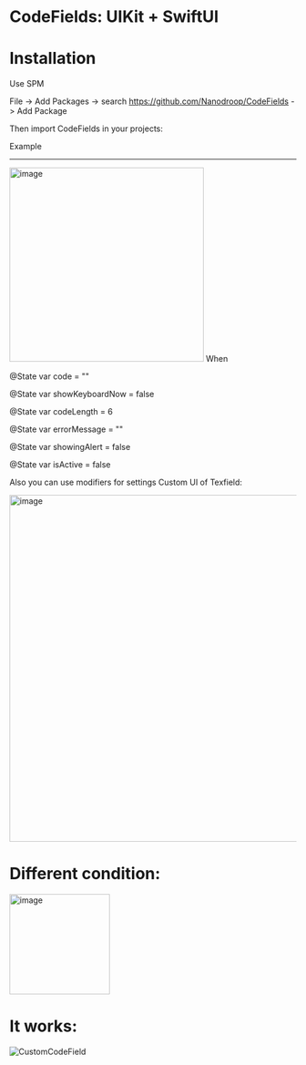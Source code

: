 # CodeFields: UIKit + SwiftUI


# Installation

Use SPM

File -> Add Packages -> search https://github.com/Nanodroop/CodeFields -> Add Package

Then import CodeFields in your projects:

Example
_______

<img width="341" alt="image" src="https://user-images.githubusercontent.com/83034148/201475086-86c61356-6335-491e-9baa-b866af850007.png">
When

@State var code = ""

@State var showKeyboardNow = false

@State var codeLength = 6

@State var errorMessage = ""

@State var showingAlert = false

@State var isActive = false

Also you can use modifiers for settings Custom UI of Texfield:

<img width="609" alt="image" src="https://user-images.githubusercontent.com/83034148/201475262-5ef48844-0f31-49fe-9d66-e6a81798282a.png">


#  Different condition:
<img width="176" alt="image" src="https://user-images.githubusercontent.com/83034148/200137043-c8e2c726-5152-47bb-8c36-f97cb38524da.png">

#  It works:
![CustomCodeField](https://user-images.githubusercontent.com/83034148/200137704-1a5107db-c379-4661-84b5-f8f96c6fd736.gif)

